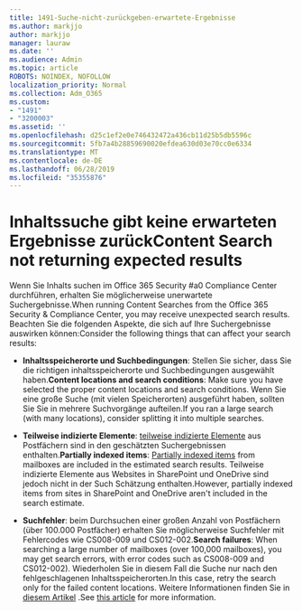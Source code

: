 ```yaml
---
title: 1491-Suche-nicht-zurückgeben-erwartete-Ergebnisse
ms.author: markjjo
author: markjjo
manager: lauraw
ms.date: ''
ms.audience: Admin
ms.topic: article
ROBOTS: NOINDEX, NOFOLLOW
localization_priority: Normal
ms.collection: Adm_O365
ms.custom:
- "1491"
- "3200003"
ms.assetid: ''
ms.openlocfilehash: d25c1ef2e0e746432472a436cb11d25b5db5596c
ms.sourcegitcommit: 5fb7a4b28859690020efdea630d03e70cc0e6334
ms.translationtype: MT
ms.contentlocale: de-DE
ms.lasthandoff: 06/28/2019
ms.locfileid: "35355876"
---
```

# <a name="content-search-not-returning-expected-results"></a><span data-ttu-id="1d8ee-102">Inhaltssuche gibt keine erwarteten Ergebnisse zurück</span><span class="sxs-lookup"><span data-stu-id="1d8ee-102">Content Search not returning expected results</span></span>

<span data-ttu-id="1d8ee-103">Wenn Sie Inhalts suchen im Office 365 Security #a0 Compliance Center durchführen, erhalten Sie möglicherweise unerwartete Suchergebnisse.</span><span class="sxs-lookup"><span data-stu-id="1d8ee-103">When running Content Searches from the Office 365 Security & Compliance Center, you may receive unexpected search results.</span></span> <span data-ttu-id="1d8ee-104">Beachten Sie die folgenden Aspekte, die sich auf Ihre Suchergebnisse auswirken können:</span><span class="sxs-lookup"><span data-stu-id="1d8ee-104">Consider the following things that can affect your search results:</span></span>

- <span data-ttu-id="1d8ee-105">**Inhaltsspeicherorte und Suchbedingungen**: Stellen Sie sicher, dass Sie die richtigen inhaltsspeicherorte und Suchbedingungen ausgewählt haben.</span><span class="sxs-lookup"><span data-stu-id="1d8ee-105">**Content locations and search conditions**: Make sure you have selected the proper content locations and search conditions.</span></span> <span data-ttu-id="1d8ee-106">Wenn Sie eine große Suche (mit vielen Speicherorten) ausgeführt haben, sollten Sie Sie in mehrere Suchvorgänge aufteilen.</span><span class="sxs-lookup"><span data-stu-id="1d8ee-106">If you ran a large search (with many locations), consider splitting it into multiple searches.</span></span>

- <span data-ttu-id="1d8ee-107">**Teilweise indizierte Elemente**: [teilweise indizierte Elemente](https://docs.microsoft.com/office365/securitycompliance/partially-indexed-items-in-content-search) aus Postfächern sind in den geschätzten Suchergebnissen enthalten.</span><span class="sxs-lookup"><span data-stu-id="1d8ee-107">**Partially indexed items**:  [Partially indexed items](https://docs.microsoft.com/office365/securitycompliance/partially-indexed-items-in-content-search) from mailboxes are included in the estimated search results.</span></span> <span data-ttu-id="1d8ee-108">Teilweise indizierte Elemente aus Websites in SharePoint und OneDrive sind jedoch nicht in der Such Schätzung enthalten.</span><span class="sxs-lookup"><span data-stu-id="1d8ee-108">However, partially indexed items from sites in SharePoint and OneDrive aren't included in the search estimate.</span></span>

- <span data-ttu-id="1d8ee-109">**Suchfehler**: beim Durchsuchen einer großen Anzahl von Postfächern (über 100.000 Postfächer) erhalten Sie möglicherweise Suchfehler mit Fehlercodes wie CS008-009 und CS012-002.</span><span class="sxs-lookup"><span data-stu-id="1d8ee-109">**Search failures**: When searching a large number of mailboxes (over 100,000 mailboxes), you may get search errors, with error codes such as CS008-009 and CS012-002).</span></span> <span data-ttu-id="1d8ee-110">Wiederholen Sie in diesem Fall die Suche nur nach den fehlgeschlagenen Inhaltsspeicherorten.</span><span class="sxs-lookup"><span data-stu-id="1d8ee-110">In this case, retry the search only for the failed content locations.</span></span> <span data-ttu-id="1d8ee-111">Weitere Informationen finden Sie in [diesem Artikel](https://docs.microsoft.com/office365/securitycompliance/retry-failed-content-search) .</span><span class="sxs-lookup"><span data-stu-id="1d8ee-111">See  [this article](https://docs.microsoft.com/office365/securitycompliance/retry-failed-content-search) for more information.</span></span>

